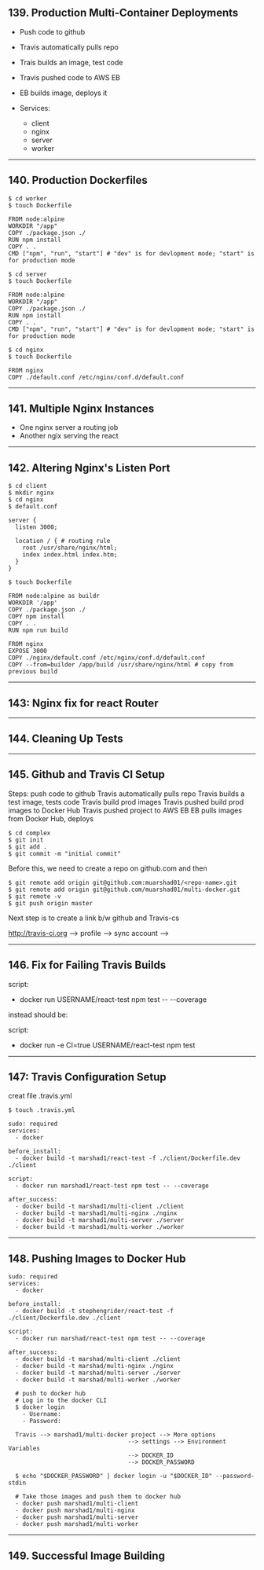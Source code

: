 ## 139. Production Multi-Container Deployments

* Push code to github
* Travis automatically pulls repo
* Trais builds an image, test code
* Travis pushed code to AWS EB
* EB builds image, deploys it

* Services:
  - client
  - nginx
  - server
  - worker
***

## 140. Production Dockerfiles

```
$ cd worker
$ touch Dockerfile
```

```
FROM node:alpine
WORKDIR "/app"
COPY ./package.json ./
RUN npm install
COPY . .
CMD ["npm", "run", "start"] # "dev" is for devlopment mode; "start" is for production mode
```

```
$ cd server
$ touch Dockerfile
```

```
FROM node:alpine
WORKDIR "/app"
COPY ./package.json ./
RUN npm install
COPY . .
CMD ["npm", "run", "start"] # "dev" is for devlopment mode; "start" is for production mode
```

```
$ cd nginx
$ touch Dockerfile
```

```
FROM nginx
COPY ./default.conf /etc/nginx/conf.d/default.conf
```

***

## 141. Multiple Nginx Instances

* One nginx server a routing job
* Another ngix serving the react

***

## 142. Altering Nginx's Listen Port

```
$ cd client
$ mkdir nginx
$ cd nginx
$ default.conf
```

```
server {
  listen 3000;

  location / { # routing rule
    root /usr/share/nginx/html;
    index index.html index.htm;
  }
}
```

```
$ touch Dockerfile
```

```
FROM node:alpine as buildr
WORKDIR '/app'
COPY ./package.json ./
COPY npm install
COPY . . 
RUN npm run build

FROM nginx
EXPOSE 3000
COPY ./nginx/default.conf /etc/nginx/conf.d/default.conf
COPY --from=builder /app/build /usr/share/nginx/html # copy from previous build
```

***

## 143: Nginx fix for react Router

***

## 144. Cleaning Up Tests

***

## 145. Github and Travis CI Setup

Steps:
  push code to github
  Travis automatically pulls repo
  Travis builds a test image, tests code
  Travis build prod images
  Travis pushed build prod images to Docker Hub
  Travis pushed project to AWS EB
  EB pulls images from Docker Hub, deploys

```
$ cd complex
$ git init
$ git add .
$ git commit -m "initial commit"
```

Before this, we need to create a repo on github.com and then

```
$ git remote add origin git@github.com:muarshad01/<repo-name>.git
$ git remote add origin git@github.com/muarshad01/multi-docker.git
$ git remote -v 
$ git push origin master
```

Next step is to create a link b/w github and Travis-cs

http://travis-ci.org --> profile --> sync account --> 

***

## 146. Fix for Failing Travis Builds

script:
  - docker run USERNAME/react-test npm test -- --coverage

instead should be:

script:
  - docker run -e CI=true USERNAME/react-test npm test

***

## 147: Travis Configuration Setup

creat file .travis.yml

```
$ touch .travis.yml
```

```
sudo: required
services:
  - docker

before_install:
  - docker build -t marshad1/react-test -f ./client/Dockerfile.dev ./client

script:
  - docker run marshad1/react-test npm test -- --coverage

after_success:
  - docker build -t marshad1/multi-client ./client
  - docker build -t marshad1/multi-nginx ./nginx
  - docker build -t marshad1/multi-server ./server
  - docker build -t marshad1/multi-worker ./worker
```

***

## 148. Pushing Images to Docker Hub

```
sudo: required
services:
  - docker

before_install:
  - docker build -t stephengrider/react-test -f ./client/Dockerfile.dev ./client

script:
  - docker run marshad/react-test npm test -- --coverage

after_success:
  - docker build -t marshad/multi-client ./client
  - docker build -t marshad/multi-nginx ./nginx
  - docker build -t marshad/multi-server ./server
  - docker build -t marshad/multi-worker ./worker
  
  # push to docker hub
  # Log in to the docker CLI
  $ docker login
    - Username:
    - Password:

  Travis --> marshad1/multi-docker project --> More options
                                  --> settings --> Environment Variables
                                  --> DOCKER_ID
                                  --> DOCKER_PASSWORD

  $ echo "$DOCKER_PASSWORD" | docker login -u "$DOCKER_ID" --password-stdin

  # Take those images and push them to docker hub
  - docker push marshad1/multi-client
  - docker push marshad1/multi-nginx
  - docker push marshad1/multi-server
  - docker push marshad1/multi-worker
```

***

## 149. Successful Image Building
